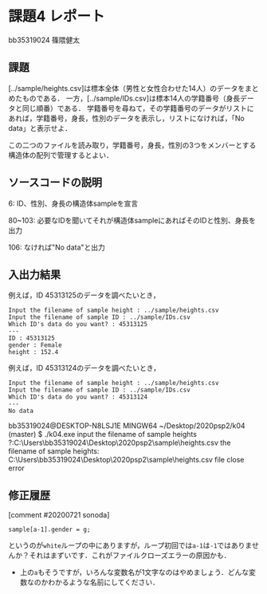 # 課題4 レポート

bb35319024 篠隈健太

## 課題

[../sample/heights.csv]は標本全体（男性と女性合わせた14人）のデータをまとめたものである．
一方，[../sample/IDs.csv]は標本14人の学籍番号（身長データと同じ順番）である．
学籍番号を尋ねて，その学籍番号のデータがリストにあれば，学籍番号，身長，性別のデータを表示し，リストになければ，「No data」と表示せよ．

この二つのファイルを読み取り，学籍番号，身長，性別の3つをメンバーとする構造体の配列で管理するとよい．

## ソースコードの説明

6: ID、性別、身長の構造体sampleを宣言

80~103: 必要なIDを聞いてそれが構造体sampleにあればそのIDと性別、身長を出力

106: なければ"No data"と出力

## 入出力結果

例えば，ID 45313125のデータを調べたいとき，

```
Input the filename of sample height : ../sample/heights.csv
Input the filename of sample ID : ../sample/IDs.csv
Which ID's data do you want? : 45313125
---
ID : 45313125
gender : Female
height : 152.4
```

例えば，ID 45313124のデータを調べたいとき，

```
Input the filename of sample height : ../sample/heights.csv
Input the filename of sample ID : ../sample/IDs.csv
Which ID's data do you want? : 45313124
---
No data
```
bb35319024@DESKTOP-N8LSJ1E MINGW64 ~/Desktop/2020psp2/k04 (master)
$ ./k04.exe
input the filename of sample heights ?:C:\Users\bb35319024\Desktop\2020psp2\sample\heights.csv
the filename of sample heights: C:\Users\bb35319024\Desktop\2020psp2\sample\heights.csv
file close error

## 修正履歴

[comment #20200721 sonoda]

```
sample[a-1].gender = g;
```

というのが`white`ループの中にありますが，ループ初回では`a-1`は`-1`ではありませんか？それはまずいです．これがファイルクローズエラーの原因かも．

- 上の`a`もそうですが，いろんな変数名が1文字なのはやめましょう．どんな変数なのかわかるような名前にしてください．

